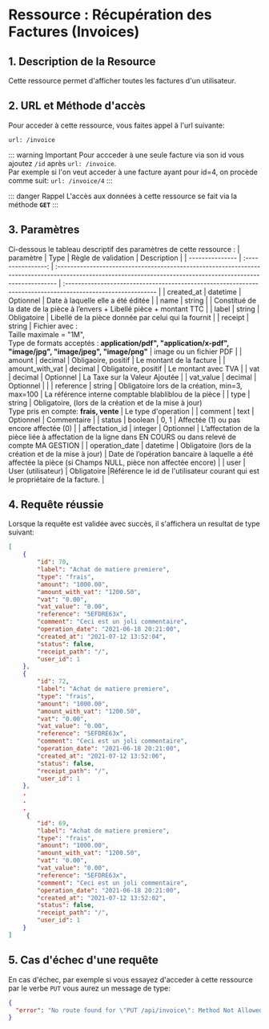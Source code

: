 # Ressource : Récupération des Factures (Invoices)

## 1. Description de la Resource

Cette ressource permet d'afficher toutes les factures d'un utilisateur.

## 2. URL et Méthode d'accès

Pour acceder à cette ressource, vous faites appel à l'url suivante:

```
url: /invoice
```

::: warning Important
Pour accceder à une seule facture via son id vous ajoutez `/id` après `url: /invoice`. <br>
Par exemple si l'on veut acceder à une facture ayant pour id=4, on procède comme suit:
`url: /invoice/4`
:::

::: danger Rappel
L'accès aux données à cette ressource se fait via la méthode **`GET`**
:::

## 3. Paramètres

Ci-dessous le tableau descriptif des paramètres de cette ressource :
| paramètre | Type | Règle de validation | Description |
| --------------- | :----------------: | :------------------------------------------------------------------------------------------------------------------------------------------------------------ | :---------------------------------------------------------------------------------------------------------- |
| created_at | datetime | Optionnel | Date à laquelle elle a été éditée |
| name | string | | Constitué de la date de la pièce à l’envers + Libellé pièce + montant TTC |
| label | string | Obligatoire | Libellé de la pièce donnée par celui qui la fournit |
| receipt | string | Fichier avec : <br> Taille maximale = "1M", <br> Type de formats acceptés : **application/pdf", "application/x-pdf", "image/jpg", "image/jpeg", "image/png"** | image ou un fichier PDF |
| amount | decimal | Obligaoire, positif | Le montant de la facture |
| amount_with_vat | decimal | Obligatoire, positif | Le montant avec TVA |
| vat | decimal | Optionnel | La Taxe sur la Valeur Ajoutée |
| vat_value | decimal | Optionnel | |
| reference | string | Obligatoire lors de la création, min=3, max=100 | La référence interne comptable blabliblou de la pièce |
| type | string | Obligatoire, (lors de la création et de la mise à jour)<br> Type pris en compte: **frais, vente** | Le type d'operation |
| comment | text | Optionnel | Commentaire |
| status | boolean | 0, 1 | Affectée (1) ou pas encore affectée (0) |
| affectation_id | integer | Optionnel | L’affectation de la pièce liée à affectation de la ligne dans EN COURS ou dans relevé de compte MA GESTION |
| operation_date | datetime | Obligatoire (lors de la création et de la mise à jour) | Date de l’opération bancaire à laquelle a été affectée la pièce (si Champs NULL, pièce non affectée encore) |
| user | User (utilisateur) | Obligatoire |Référence le id de l'utilisateur courant qui est le propriétaire de la facture. |

## 4. Requête réussie

Lorsque la requête est validée avec succès, il s'affichera un resultat de type suivant:

```json
[
    {
        "id": 70,
        "label": "Achat de matiere premiere",
        "type": "frais",
        "amount": "1000.00",
        "amount_with_vat": "1200.50",
        "vat": "0.00",
        "vat_value": "0.00",
        "reference": "5EFDRE63x",
        "comment": "Ceci est un joli commentaire",
        "operation_date": "2021-06-18 20:21:00",
        "created_at": "2021-07-12 13:52:04",
        "status": false,
        "receipt_path": "/",
        "user_id": 1
    },
    {
        "id": 72,
        "label": "Achat de matiere premiere",
        "type": "frais",
        "amount": "1000.00",
        "amount_with_vat": "1200.50",
        "vat": "0.00",
        "vat_value": "0.00",
        "reference": "5EFDRE63x",
        "comment": "Ceci est un joli commentaire",
        "operation_date": "2021-06-18 20:21:00",
        "created_at": "2021-07-12 13:52:06",
        "status": false,
        "receipt_path": "/",
        "user_id": 1
    },
    .
    .
    .
     {
        "id": 69,
        "label": "Achat de matiere premiere",
        "type": "frais",
        "amount": "1000.00",
        "amount_with_vat": "1200.50",
        "vat": "0.00",
        "vat_value": "0.00",
        "reference": "5EFDRE63x",
        "comment": "Ceci est un joli commentaire",
        "operation_date": "2021-06-18 20:21:00",
        "created_at": "2021-07-12 13:52:02",
        "status": false,
        "receipt_path": "/",
        "user_id": 1
    }
]
```

## 5. Cas d'échec d'une requête

En cas d'échec, par exemple si vous essayez d'acceder à cette ressource par le verbe `PUT` vous aurez un message de type:

```json
{
  "error": "No route found for \"PUT /api/invoice\": Method Not Allowed (Allow: POST, GET)"
}
```
